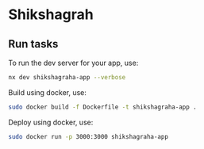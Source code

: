# Shikshagrah

## Run tasks

To run the dev server for your app, use:

```sh
nx dev shikshagraha-app --verbose
```

Build using docker, use:

```sh
sudo docker build -f Dockerfile -t shikshagraha-app .
```

Deploy using docker, use:

```sh
sudo docker run -p 3000:3000 shikshagraha-app
```
   